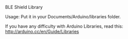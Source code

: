 
BLE Shield Library

Usage:
Put it in your Documents/Arduino/libraries folder.

If you have any difficulty with Arduino Libraries, read this:
http://arduino.cc/en/Guide/Libraries

